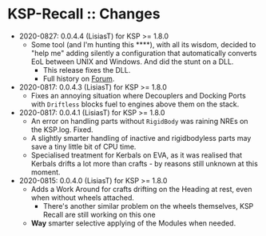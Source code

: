 # KSP-Recall :: Changes

* 2020-0827: 0.0.4.4 (LisiasT) for KSP >= 1.8.0
	+ Some tool (and I'm hunting this \*\*\*\*), with all its wisdom, decided to "help me" adding silently a configuration that automatically converts EoL between UNIX and Windows. And did the stunt on a DLL.
		+ This release fixes the DLL.
		+ Full history on [Forum](https://forum.kerbalspaceprogram.com/index.php?/topic/179030-ksp-141-tweakscale-under-lisias-management-24321-2020-00804/&do=findComment&comment=3845367). 
* 2020-0817: 0.0.4.3 (LisiasT) for KSP >= 1.8.0
	+ Fixes an annoying situation where Decouplers and Docking Ports with `Driftless` blocks fuel to engines above them on the stack. 
* 2020-0817: 0.0.4.1 (LisiasT) for KSP >= 1.8.0
	+ An error on handling parts without `RigidBody` was raining NREs on the KSP.log. Fixed.
	+ A slightly smarter handling of inactive and rigidbodyless parts may save a tiny little bit of CPU time.
	+ Specialised treatment for Kerbals on EVA, as it was realised that Kerbals drifts a lot more than crafts - by reasons still unknown at this moment.
* 2020-0815: 0.0.4.0 (LisiasT) for KSP >= 1.8.0
	+ Adds a Work Around for crafts drifting on the Heading at rest, even when without wheels attached.
		- There's another similar problem on the wheels themselves, KSP Recall are still working on this one
	+ **Way** smarter selective applying of the Modules when needed.  
